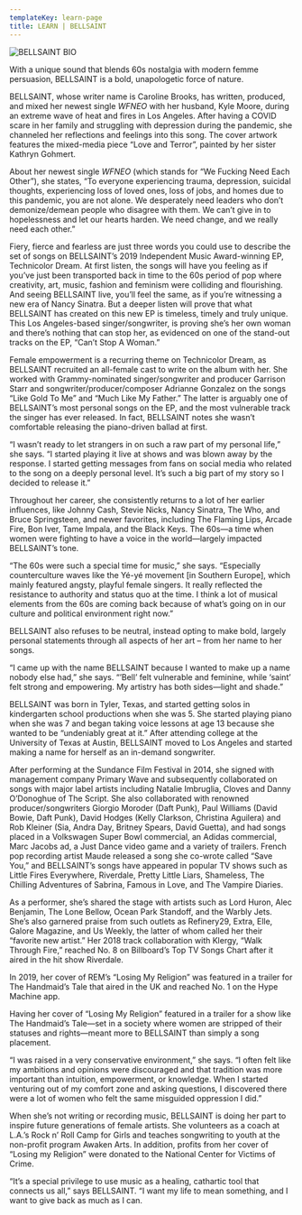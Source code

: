 ```yaml
---
templateKey: learn-page
title: LEARN | BELLSAINT
---
```

![BELLSAINT BIO](/img/bellsaint-pink-bg-edit-no-fade_artwork_2000x1587.png "BELLSAINT BIO")

With a unique sound that blends 60s nostalgia with modern femme persuasion, BELLSAINT is a bold, unapologetic force of nature.

BELLSAINT, whose writer name is Caroline Brooks, has written, produced, and mixed her newest single _WFNEO_ with her husband, Kyle Moore, during an extreme wave of heat and fires in Los Angeles. After having a COVID scare in her family and struggling with depression during the pandemic, she channeled her reflections and feelings into this song. The cover artwork features the mixed-media piece “Love and Terror”, painted by her sister Kathryn Gohmert.

About her newest single _WFNEO_ (which stands for “We Fucking Need Each Other”), she states, “To everyone experiencing trauma, depression, suicidal thoughts, experiencing loss of loved ones, loss of jobs, and homes due to this pandemic, you are not alone. We desperately need leaders who don’t demonize/demean people who disagree with them. We can’t give in to hopelessness and let our hearts harden. We need change, and we really need each other.”

Fiery, fierce and fearless are just three words you could use to describe the set of songs on BELLSAINT’s 2019 Independent Music Award-winning EP, Technicolor Dream. At first listen, the songs will have you feeling as if you’ve just been transported back in time to the 60s period of pop where creativity, art, music, fashion and feminism were colliding and flourishing. And seeing BELLSAINT live, you’ll feel the same, as if you’re witnessing a new era of Nancy Sinatra. But a deeper listen will prove that what BELLSAINT has created on this new EP is timeless, timely and truly unique. This Los Angeles-based singer/songwriter, is proving she’s her own woman and there’s nothing that can stop her, as evidenced on one of the stand-out tracks on the EP, “Can’t Stop A Woman.”

Female empowerment is a recurring theme on Technicolor Dream, as BELLSAINT recruited an all-female cast to write on the album with her. She worked with Grammy-nominated singer/songwriter and producer Garrison Starr and songwriter/producer/composer Adrianne Gonzalez on the songs “Like Gold To Me” and “Much Like My Father.” The latter is arguably one of BELLSAINT’s most personal songs on the EP, and the most vulnerable track the singer has ever released. In fact, BELLSAINT notes she wasn’t comfortable releasing the piano-driven ballad at first.

“I wasn’t ready to let strangers in on such a raw part of my personal life,” she says. “I started playing it live at shows and was blown away by the response. I started getting messages from fans on social media who related to the song on a deeply personal level. It’s such a big part of my story so I decided to release it.”

Throughout her career, she consistently returns to a lot of her earlier influences, like Johnny Cash, Stevie Nicks, Nancy Sinatra, The Who, and Bruce Springsteen, and newer favorites, including The Flaming Lips, Arcade Fire, Bon Iver, Tame Impala, and the Black Keys. The 60s—a time when women were fighting to have a voice in the world—largely impacted BELLSAINT’s tone.

“The 60s were such a special time for music,” she says. “Especially counterculture waves like the Yé-yé movement \[in Southern Europe], which mainly featured angsty, playful female singers. It really reflected the resistance to authority and status quo at the time. I think a lot of musical elements from the 60s are coming back because of what’s going on in our culture and political environment right now.”

BELLSAINT also refuses to be neutral, instead opting to make bold, largely personal statements through all aspects of her art – from her name to her songs. 

“I came up with the name BELLSAINT because I wanted to make up a name nobody else had,” she says. “’Bell’ felt vulnerable and feminine, while ‘saint’ felt strong and empowering. My artistry has both sides—light and shade.”

BELLSAINT was born in Tyler, Texas, and started getting solos in kindergarten school productions when she was 5. She started playing piano when she was 7 and began taking voice lessons at age 13 because she wanted to be “undeniably great at it.” After attending college at the University of Texas at Austin, BELLSAINT moved to Los Angeles and started making a name for herself as an in-demand songwriter. 

After performing at the Sundance Film Festival in 2014, she signed with management company Primary Wave and subsequently collaborated on songs with major label artists including Natalie Imbruglia, Cloves and Danny O’Donoghue of The Script. She also collaborated with renowned producer/songwriters Giorgio Moroder (Daft Punk), Paul Williams (David Bowie, Daft Punk), David Hodges (Kelly Clarkson, Christina Aguilera) and Rob Kleiner (Sia, Andra Day, Britney Spears, David Guetta), and had songs placed in a Volkswagen Super Bowl commercial, an Adidas commercial, Marc Jacobs ad, a Just Dance video game and a variety of trailers. French pop recording artist Maude released a song she co-wrote called “Save You,” and BELLSAINT’s songs have appeared in popular TV shows such as Little Fires Everywhere, Riverdale, Pretty Little Liars, Shameless, The Chilling Adventures of Sabrina, Famous in Love, and The Vampire Diaries.

As a performer, she’s shared the stage with artists such as Lord Huron, Alec Benjamin, The Lone Bellow, Ocean Park Standoff, and the Warbly Jets. She’s also garnered praise from such outlets as Refinery29, Extra, Elle, Galore Magazine, and Us Weekly, the latter of whom called her their “favorite new artist.” Her 2018 track collaboration with Klergy, “Walk Through Fire,” reached No. 8 on Billboard’s Top TV Songs Chart after it aired in the hit show Riverdale.

In 2019, her cover of REM’s “Losing My Religion” was featured in a trailer for The Handmaid’s Tale that aired in the UK and reached No. 1 on the Hype Machine app.

Having her cover of “Losing My Religion” featured in a trailer for a show like The Handmaid’s Tale—set in a society where women are stripped of their statuses and rights—meant more to BELLSAINT than simply a song placement. 

“I was raised in a very conservative environment,” she says. “I often felt like my ambitions and opinions were discouraged and that tradition was more important than intuition, empowerment, or knowledge. When I started venturing out of my comfort zone and asking questions, I discovered there were a lot of women who felt the same misguided oppression I did.”

When she’s not writing or recording music, BELLSAINT is doing her part to inspire future generations of female artists. She volunteers as a coach at L.A.’s Rock n’ Roll Camp for Girls and teaches songwriting to youth at the non-profit program Awaken Arts. In addition, profits from her cover of “Losing my Religion” were donated to the National Center for Victims of Crime.

“It’s a special privilege to use music as a healing, cathartic tool that connects us all,” says BELLSAINT. “I want my life to mean something, and I want to give back as much as I can.
